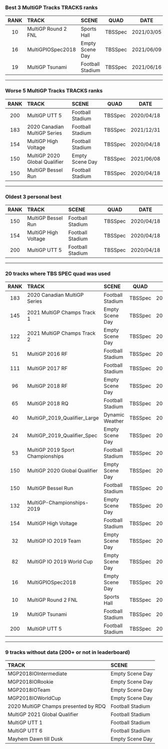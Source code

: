 ### Best 3 MultiGP Tracks TRACKS ranks
|RANK|TRACK|SCENE|QUAD|DATE|
|:---:|:---|:---|:---:|:---:|
|10|MultiGP Round 2 FNL|Sports Hall|TBSSpec|2021/03/05|
|16|MultiGPIOSpec2018|Empty Scene Day|TBSSpec|2021/06/09|
|19|MultiGP Tsunami|Football Stadium|TBSSpec|2021/06/16|
---
### Worse 5 MultiGP Tracks TRACKS ranks
|RANK|TRACK|SCENE|QUAD|DATE|
|:---:|:---|:---|:---:|:---:|
|200|MultiGP UTT 5|Football Stadium|TBSSpec|2020/04/18|
|183|2020 Canadian MultiGP Series|Football Stadium|TBSSpec|2021/12/31|
|154|MultiGP High Voltage|Football Stadium|TBSSpec|2020/04/18|
|150|MultiGP 2020 Global Qualifier|Empty Scene Day|TBSSpec|2021/06/08|
|150|MultiGP Bessel Run|Football Stadium|TBSSpec|2020/04/18|
---
### Oldest 3 personal best
|RANK|TRACK|SCENE|QUAD|DATE|
|:---:|:---|:---|:---:|:---:|
|150|MultiGP Bessel Run|Football Stadium|TBSSpec|2020/04/18|
|154|MultiGP High Voltage|Football Stadium|TBSSpec|2020/04/18|
|200|MultiGP UTT 5|Football Stadium|TBSSpec|2020/04/18|
---
### 20 tracks where TBS SPEC quad was used
|RANK|TRACK|SCENE|QUAD|DATE|
|:---:|:---|:---|:---:|:---:|
|183|2020 Canadian MultiGP Series|Football Stadium|TBSSpec|2021/12/31|
|145|2021 MultiGP Champs Track 1|Empty Scene Day|TBSSpec|2021/10/20|
|122|2021 MultiGP Champs Track 2|Empty Scene Day|TBSSpec|2021/10/22|
|51|MultiGP 2016 RF|Football Stadium|TBSSpec|2020/12/20|
|111|MultiGP 2017 RF|Football Stadium|TBSSpec|2020/12/21|
|96|MultiGP 2018 RF|Empty Scene Day|TBSSpec|2020/12/21|
|65|MultiGP 2018 RQ|Football Stadium|TBSSpec|2020/12/30|
|40|MultiGP_2019_Qualifier_Large|Dynamic Weather|TBSSpec|2021/06/10|
|24|MultiGP_2019_Qualifier_Spec|Empty Scene Day|TBSSpec|2021/06/09|
|53|MultiGP 2019 Sport Championships|Football Stadium|TBSSpec|2021/06/03|
|150|MultiGP 2020 Global Qualifier|Empty Scene Day|TBSSpec|2021/06/08|
|150|MultiGP Bessel Run|Football Stadium|TBSSpec|2020/04/18|
|132|MultiGP-Championships-2019|Empty Scene Day|TBSSpec|2020/12/15|
|154|MultiGP High Voltage|Football Stadium|TBSSpec|2020/04/18|
|32|MultiGP IO 2019 Team|Empty Scene Day|TBSSpec|2021/11/12|
|82|MultiGP IO 2019 World Cup|Empty Scene Day|TBSSpec|2020/12/30|
|16|MultiGPIOSpec2018|Empty Scene Day|TBSSpec|2021/06/09|
|10|MultiGP Round 2 FNL|Sports Hall|TBSSpec|2021/03/05|
|19|MultiGP Tsunami|Football Stadium|TBSSpec|2021/06/16|
|200|MultiGP UTT 5|Football Stadium|TBSSpec|2020/04/18|
---
### 9 tracks without data (200+ or not in leaderboard)
|TRACK|SCENE|
|:---|:---|
|MGP2018IOIntermediate|Empty Scene Day|
|MGP2018IORookie|Empty Scene Day|
|MGP2018IOTeam|Empty Scene Day|
|MGP2018IOWorldCup|Empty Scene Day|
|2020 MultiGP Champs presented by RDQ|Football Stadium|
|MultiGP 2021 Global Qualifier|Football Stadium|
|MultiGP UTT 1|Football Stadium|
|MultiGP UTT 6|Football Stadium|
|Mayhem Dawn till Dusk|Empty Scene Day|
